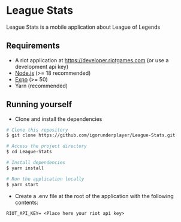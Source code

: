 # League Stats

League Stats is a mobile application about League of Legends

## Requirements

- A riot application at <https://developer.riotgames.com> (or use a development api key)
- [Node.js](https://nodejs.org) (>= 18 recommended)
- [Expo](https://expo.dev/) (>= 50)
- Yarn (recommended)

## Running yourself

- Clone and install the dependencies

```sh
# Clone this repository
$ git clone https://github.com/igorunderplayer/League-Stats.git

# Access the project directory
$ cd League-Stats

# Install dependencies
$ yarn install

# Run the application locally
$ yarn start
```

- Create a .env file at the root of the application with the following contents:

```text
RIOT_API_KEY= <Place here your riot api key>
```
